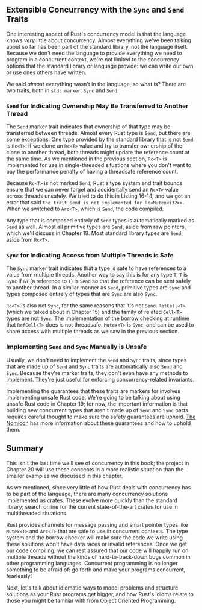 ## Extensible Concurrency with the `Sync` and `Send` Traits

One interesting aspect of Rust's concurrency model is that the language knows
*very* little about concurrency. Almost everything we've been talking about so
far has been part of the standard library, not the language itself. Because we
don't need the language to provide everything we need to program in a
concurrent context, we're not limited to the concurrency options that the
standard library or language provide: we can write our own or use ones others
have written.

We said *almost* everything wasn't in the language, so what is? There are two
traits, both in `std::marker`: `Sync` and `Send`.

### `Send` for Indicating Ownership May Be Transferred to Another Thread

The `Send` marker trait indicates that ownership of that type may be
transferred between threads. Almost every Rust type is `Send`, but there are
some exceptions. One type provided by the standard library that is not `Send`
is `Rc<T>`: if we clone an `Rc<T>` value and try to transfer ownership of the
clone to another thread, both threads might update the reference count at the
same time. As we mentioned in the previous section, `Rc<T>` is implemented for
use in single-threaded situations where you don't want to pay the performance
penalty of having a threadsafe reference count.

Because `Rc<T>` is not marked `Send`, Rust's type system and trait bounds
ensure that we can never forget and accidentally send an `Rc<T>` value across
threads unsafely. We tried to do this in Listing 16-14, and we got an error
that said `the trait Send is not implemented for Rc<Mutex<i32>>`. When we
switched to `Arc<T>`, which is `Send`, the code compiled.

Any type that is composed entirely of `Send` types is automatically marked as
`Send` as well. Almost all primitive types are `Send`, aside from raw pointers,
which we'll discuss in Chapter 19. Most standard library types are `Send`,
aside from `Rc<T>`.

### `Sync` for Indicating Access from Multiple Threads is Safe

The `Sync` marker trait indicates that a type is safe to have references to a
value from multiple threads. Another way to say this is for any type `T`, `T`
is `Sync` if `&T` (a reference to `T`) is `Send` so that the reference can be
sent safely to another thread. In a similar manner as `Send`, primitive types
are `Sync` and types composed entirely of types that are `Sync` are also `Sync`.

`Rc<T>` is also not `Sync`, for the same reasons that it's not `Send`.
`RefCell<T>` (which we talked about in Chapter 15) and the family of related
`Cell<T>` types are not `Sync`. The implementation of the borrow checking at
runtime that `RefCell<T>` does is not threadsafe. `Mutex<T>` is `Sync`, and can
be used to share access with multiple threads as we saw in the previous section.

### Implementing `Send` and `Sync` Manually is Unsafe

Usually, we don't need to implement the `Send` and `Sync` traits, since types
that are made up of `Send` and `Sync` traits are automatically also `Send` and
`Sync`. Because they're marker traits, they don't even have any methods to
implement. They're just useful for enforcing concurrency-related invariants.

Implementing the guarantees that these traits are markers for involves
implementing unsafe Rust code. We're going to be talking about using unsafe
Rust code in Chapter 19; for now, the important information is that building
new concurrent types that aren't made up of `Send` and `Sync` parts requires
careful thought to make sure the safety guarantees are upheld. [The Nomicon]
has more information about these guarantees and how to uphold them.

[The Nomicon]: https://doc.rust-lang.org/stable/nomicon/

## Summary

This isn't the last time we'll see of concurrency in this book; the project in
Chapter 20 will use these concepts in a more realistic situation than the
smaller examples we discussed in this chapter.

As we mentioned, since very little of how Rust deals with concurrency has to be
part of the language, there are many concurrency solutions implemented as
crates. These evolve more quickly than the standard library; search online for
the current state-of-the-art crates for use in multithreaded situations.

Rust provides channels for message passing and smart pointer types like
`Mutex<T>` and `Arc<T>` that are safe to use in concurrent contexts. The type
system and the borrow checker will make sure the code we write using these
solutions won't have data races or invalid references. Once we get our code
compiling, we can rest assured that our code will happily run on multiple
threads without the kinds of hard-to-track-down bugs common in other
programming languages. Concurrent programming is no longer something to be
afraid of: go forth and make your programs concurrent, fearlessly!

Next, let's talk about idiomatic ways to model problems and structure solutions
as your Rust programs get bigger, and how Rust's idioms relate to those you
might be familiar with from Object Oriented Programming.
